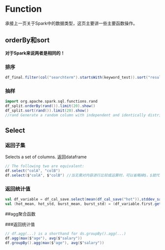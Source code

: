 # Function

承接上一页关于Spark中的数据类型，这页主要讲一些主要函数操作。

## orderBy和sort

**对于Spark来说两者是相同的！**

### 排序

```scala
df_final.filter(col("searchterm").startsWith(keyword_test)).sort("result".desc).show()
```

### 抽样

```scala
import org.apache.spark.sql.functions.rand
df_split.orderBy(rand()).limit(20).show()
df_split.sort(rand()).limit(20).show()
//rand Generate a random column with independent and identically distributed (i.i.d.) samples from U[0.0, 1.0].
```

## Select

### 返回子集

Selects a set of columns. 返回dataframe

```scala
// The following two are equivalent:
df.select("colA", "colB")
df.select($"colA", $"colB") //当无需对内容进行比较或运算时，可以省略掉$，$就代表dataframe的名字。可以看做有了$就会是一列了。
```

### 返回统计值

```scala
val df_variable = df_cal_save.select(mean(df_cal_save("hot")),stddev_samp(df_cal_save("hot")),mean(df_cal_save("burst")),stddev_samp(df_cal_save("burst")))
val (hot_mean, hot_std, burst_mean, burst_std) = (df_variable.first.getDouble(0), df_variable.first.getDouble(1), df_variable.first.getDouble(2), df_variable.first.getDouble(3))
```

##agg聚合函数

###返回统计值

```scala
// df.agg(...) is a shorthand for ds.groupBy().agg(...)
df.agg(max($"age"), avg($"salary"))
df.groupBy().agg(max($"age"), avg($"salary"))
```